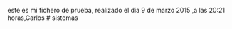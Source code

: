 este es mi fichero de prueba, realizado el dia 9 de marzo 2015 ,a las 20:21 horas,Carlos # sistemas

